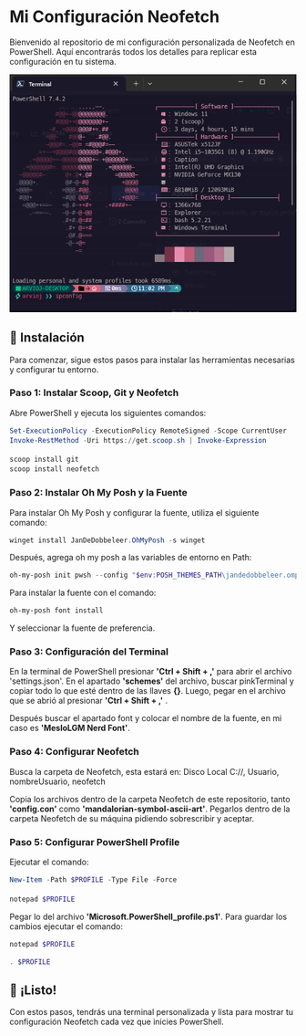 # Mi Configuración Neofetch

Bienvenido al repositorio de mi configuración personalizada de Neofetch en PowerShell. Aquí encontrarás todos los detalles para replicar esta configuración en tu sistema.

![Imagen preview de mi configuración de Neofetch en PowerShell](https://github.com/ARVIOJ/mi-configuracion-neofetch/blob/main/preview.png)

## 🚀 Instalación

Para comenzar, sigue estos pasos para instalar las herramientas necesarias y configurar tu entorno.

### Paso 1: Instalar Scoop, Git y Neofetch

Abre PowerShell y ejecuta los siguientes comandos:

```powershell
Set-ExecutionPolicy -ExecutionPolicy RemoteSigned -Scope CurrentUser
Invoke-RestMethod -Uri https://get.scoop.sh | Invoke-Expression

scoop install git
scoop install neofetch
```

### Paso 2: Instalar Oh My Posh y la Fuente
Para instalar Oh My Posh y configurar la fuente, utiliza el siguiente comando:

```powershell
winget install JanDeDobbeleer.OhMyPosh -s winget
```

Después, agrega oh my posh a las variables de entorno en Path:

```powershell
oh-my-posh init pwsh --config "$env:POSH_THEMES_PATH\jandedobbeleer.omp.json" | Invoke-Expression
```
Para instalar la fuente con el comando:

```powershell
oh-my-posh font install
```

Y seleccionar la fuente de preferencia.

### Paso 3: Configuración del Terminal

En la terminal de PowerShell presionar **'Ctrl + Shift + ,'** para abrir el archivo 'settings.json'. En el apartado **'schemes'** del archivo, buscar pinkTerminal y copiar todo lo que esté dentro de las llaves **{}**. Luego, pegar en el archivo que se abrió al presionar **'Ctrl + Shift + ,'** .

Después buscar el apartado font y colocar el nombre de la fuente, en mi caso es **'MesloLGM Nerd Font'**.

### Paso 4: Configurar Neofetch

Busca la carpeta de Neofetch, esta estará en:
Disco Local C://, Usuario, nombreUsuario, neofetch

Copia los archivos dentro de la carpeta Neofetch de este repositorio, tanto **'config.con'** como **'mandalorian-symbol-ascii-art'**. Pegarlos dentro de la carpeta Neofetch de su máquina pidiendo sobrescribir y aceptar.

### Paso 5: Configurar PowerShell Profile

Ejecutar el comando:

```powershell
New-Item -Path $PROFILE -Type File -Force

notepad $PROFILE
```

Pegar lo del archivo **'Microsoft.PowerShell_profile.ps1'**. Para guardar los cambios ejecutar el comando:

```powershell
notepad $PROFILE
```

```powershell
. $PROFILE
```

## 🌟 ¡Listo!
Con estos pasos, tendrás una terminal personalizada y lista para mostrar tu configuración Neofetch cada vez que inicies PowerShell.
